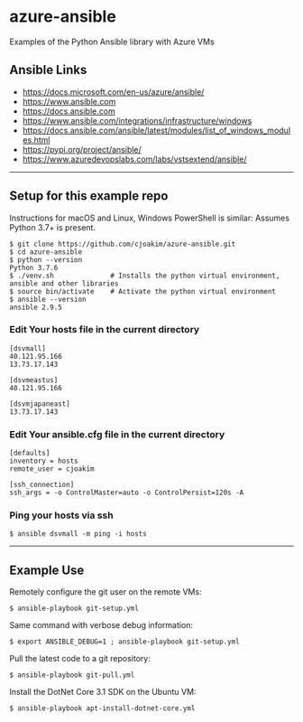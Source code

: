 # azure-ansible

Examples of the Python Ansible library with Azure VMs

## Ansible Links

- https://docs.microsoft.com/en-us/azure/ansible/
- https://www.ansible.com
- https://docs.ansible.com 
- https://www.ansible.com/integrations/infrastructure/windows
- https://docs.ansible.com/ansible/latest/modules/list_of_windows_modules.html
- https://pypi.org/project/ansible/
- https://www.azuredevopslabs.com/labs/vstsextend/ansible/

---

## Setup for this example repo

Instructions for macOS and Linux, Windows PowerShell is similar:
Assumes Python 3.7+ is present.

```
$ git clone https://github.com/cjoakim/azure-ansible.git
$ cd azure-ansible
$ python --version
Python 3.7.6
$ ./venv.sh              # Installs the python virtual environment, ansible and other libraries 
$ source bin/activate    # Activate the python virtual environment
$ ansible --version
ansible 2.9.5
```

### Edit Your **hosts** file in the current directory

```
[dsvmall]
40.121.95.166
13.73.17.143

[dsvmeastus]
40.121.95.166

[dsvmjapaneast]
13.73.17.143
```

### Edit Your **ansible.cfg** file in the current directory

```
[defaults]
inventory = hosts
remote_user = cjoakim

[ssh_connection]
ssh_args = -o ControlMaster=auto -o ControlPersist=120s -A
```

### Ping your hosts via ssh

```
$ ansible dsvmall -m ping -i hosts
```

---

## Example Use

Remotely configure the git user on the remote VMs:
```
$ ansible-playbook git-setup.yml
```

Same command with verbose debug information:
```
$ export ANSIBLE_DEBUG=1 ; ansible-playbook git-setup.yml
```

Pull the latest code to a git repository:
```
$ ansible-playbook git-pull.yml
```

Install the DotNet Core 3.1 SDK on the Ubuntu VM:
```
$ ansible-playbook apt-install-dotnet-core.yml
```
